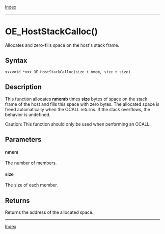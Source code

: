 [Index](index.md)

---
# OE_HostStackCalloc()

Allocates and zero-fills space on the host's stack frame.

## Syntax

    xxxvoid *xxx OE_HostStackCalloc(size_t nmem, size_t size)
## Description 

This function allocates **nmemb** times **size** bytes of space on the stack frame of the host and fills this space with zero bytes. The allocated space is freed automatically when the OCALL returns. If the stack overflows, the behavior is undefined.

Caution: This function should only be used when performing an OCALL.



## Parameters

#### nmem

The number of members.

#### size

The size of each member.

## Returns

Returns the address of the allocated space.

---
[Index](index.md)

